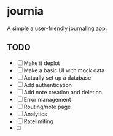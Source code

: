 # journia

A simple a user-friendly journaling app.

## TODO

- [ ] Make it deplot
- [ ] Make a basic UI with mock data
- [ ] Actually set up a database
- [ ] Add authentication
- [ ] Add note creation and deletion
- [ ] Error management
- [ ] Routing/note page
- [ ] Analytics
- [ ] Ratelimiting
- [ ]

